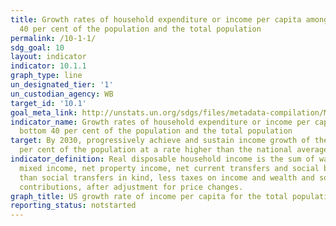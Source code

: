 ```yaml
---
title: Growth rates of household expenditure or income per capita among the bottom
  40 per cent of the population and the total population
permalink: /10-1-1/
sdg_goal: 10
layout: indicator
indicator: 10.1.1
graph_type: line
un_designated_tier: '1'
un_custodian_agency: WB
target_id: '10.1'
goal_meta_link: http://unstats.un.org/sdgs/files/metadata-compilation/Metadata-Goal-10.pdf
indicator_name: Growth rates of household expenditure or income per capita among the
  bottom 40 per cent of the population and the total population
target: By 2030, progressively achieve and sustain income growth of the bottom 40
  per cent of the population at a rate higher than the national average.
indicator_definition: Real disposable household income is the sum of wages and salaries,
  mixed income, net property income, net current transfers and social benefits other
  than social transfers in kind, less taxes on income and wealth and social security
  contributions, after adjustment for price changes.
graph_title: US growth rate of income per capita for the total population
reporting_status: notstarted
---
```


